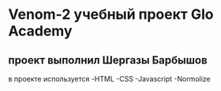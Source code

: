 # Venom-2 учебный проект Glo Academy
## проект выполнил Шергазы Барбышов
 в проекте используется 
 -HTML
 -CSS
 -Javascript
 -Normolize
